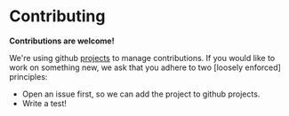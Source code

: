 # Contributing

**Contributions are welcome!**

We're using github [projects](https://github.com/rsyi/metaframe/projects) to manage contributions. If you would like to work on something new, we ask that you adhere to two \[loosely enforced\] principles:

* Open an issue first, so we can add the project to github projects.
* Write a test!

